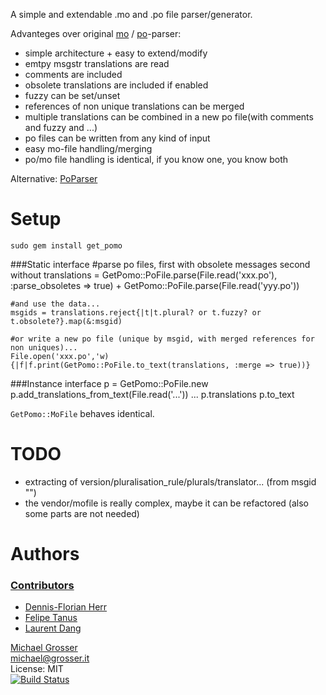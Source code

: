 A simple and extendable .mo and .po file parser/generator.

Advanteges over original [mo](http://github.com/mutoh/gettext/blob/abf96713327cc4c5d35f0a772f3b75ff4819450c/lib/gettext/mofile.rb) / [po](http://github.com/mutoh/gettext/blob/abf96713327cc4c5d35f0a772f3b75ff4819450c/lib/gettext/poparser.rb)-parser:

 - simple architecture + easy to extend/modify
 - emtpy msgstr translations are read
 - comments are included
 - obsolete translations are included if enabled
 - fuzzy can be set/unset
 - references of non unique translations can be merged
 - multiple translations can be combined in a new po file(with comments and fuzzy and ...)
 - po files can be written from any kind of input
 - easy mo-file handling/merging
 - po/mo file handling is identical, if you know one, you know both

Alternative: [PoParser](https://github.com/arashm/PoParser)

Setup
=====
    sudo gem install get_pomo

###Static interface
    #parse po files, first with obsolete messages second without
    translations = GetPomo::PoFile.parse(File.read('xxx.po'), :parse_obsoletes => true) + GetPomo::PoFile.parse(File.read('yyy.po'))

    #and use the data...
    msgids = translations.reject{|t|t.plural? or t.fuzzy? or t.obsolete?}.map(&:msgid)

    #or write a new po file (unique by msgid, with merged references for non uniques)...
    File.open('xxx.po','w){|f|f.print(GetPomo::PoFile.to_text(translations, :merge => true))}


###Instance interface
    p = GetPomo::PoFile.new
    p.add_translations_from_text(File.read('...'))
    ...
    p.translations
    p.to_text

`GetPomo::MoFile` behaves identical.

TODO
====
 - extracting of version/pluralisation_rule/plurals/translator... (from msgid "")
 - the vendor/mofile is really complex, maybe it can be refactored (also some parts are not needed)

Authors
=======

### [Contributors](https://github.com/grosser/get_pomo/contributors)
 - [Dennis-Florian Herr](https://github.com/dfherr)
 - [Felipe Tanus](https://github.com/fotanus)
 - [Laurent Dang](https://github.com/haeky)

[Michael Grosser](http://grosser.it)<br/>
michael@grosser.it<br/>
License: MIT<br/>
[![Build Status](https://travis-ci.org/grosser/get_pomo.png)](https://travis-ci.org/grosser/get_pomo)
